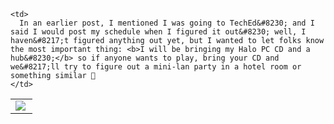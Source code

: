 <table cellspacing="0" cellpadding="0">
  <tr>
    <td>
      <font face="Verdana, Arial, Helvetica, sans-serif" color="#cccccc" size="2"><img src="http://www.duncanmackenzie.net/halo.gif" align="left" /></font>
    </td>
    
    <td>
      In an earlier post, I mentioned I was going to TechEd&#8230; and I said I would post my schedule when I figured it out&#8230; well, I haven&#8217;t figured anything out yet, but I wanted to let folks know the most important thing: <b>I will be bringing my Halo PC CD and a hub&#8230;</b> so if anyone wants to play, bring your CD and we&#8217;ll try to figure out a mini-lan party in a hotel room or something similar 🙂
    </td>
  </tr>
</table>
